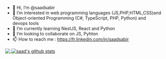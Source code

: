 - 👋 Hi, I’m @saadsabir
- 👀 I’m interested in web programming languages (JS,PHP,HTML,CSS)and Object-oriented Programming (C#, TypeScript, PHP, Python) and devops tools
- 🌱 I’m currently learning NestJS, React and Python
- 💞️ I’m looking to collaborate on JS, Pyhton
- 📫 How to reach me : https://fr.linkedin.com/in/saadsabir

<!---
saadsabir/saadsabir is a ✨ special ✨ repository because its `README.md` (this file) appears on your GitHub profile.
You can click the Preview link to take a look at your changes.
--->



<a href="https://github.com/saadsabir">
  <img align="center" src="https://github-readme-stats.vercel.app/api/top-langs/?username=saadsabir&theme=light&hide_langs_below=1" />
</a>
<a href="https://github.com/ouhamzalhss">
 <img align="center" src="https://github-readme-stats.vercel.app/api?username=saadsabir&show_icons=true&theme=light&line_height=27" alt="saad's github stats"/>
</a>
